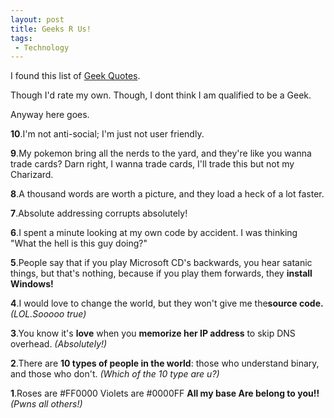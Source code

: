 ```yaml
---
layout: post
title: Geeks R Us!
tags:
 - Technology
---
```


I found this list of [Geek Quotes][0].

Though I'd rate my own. Though, I dont think I am qualified to be a Geek.

Anyway here goes.

**10**\.I'm not anti-social; I'm just not user friendly.

**9**\.My pokemon bring all the nerds to the yard, and they're like you wanna trade cards? Darn right, I wanna trade cards, I'll trade this but not my Charizard.

**8**\.A thousand words are worth a picture, and they load a heck of a lot faster.

**7**\.Absolute addressing corrupts absolutely!

**6**\.I spent a minute looking at my own code by accident. I was thinking "What the hell is this guy doing?"

**5**\.People say that if you play Microsoft CD's backwards, you hear satanic things, but that's nothing, because if you play them forwards, they **install Windows!**

**4**\.I would love to change the world, but they won't give me the**source code.**
_(LOL.Sooooo true)_

**3**\.You know it's **love** when you **memorize her IP address** to skip DNS overhead.
_(Absolutely!)_

**2**\.There are **10 types of people in the world**: those who understand binary, and those who don't.
_(Which of the 10 type are u?)_

**1**\.Roses are \#FF0000
Violets are \#0000FF
**All my base
Are belong to you!!**
_(Pwns all others!)_


[0]: http://www.boardofwisdom.com/default.asp?topic=1005&start=1&search=&listowner=Public&listname=Geek
